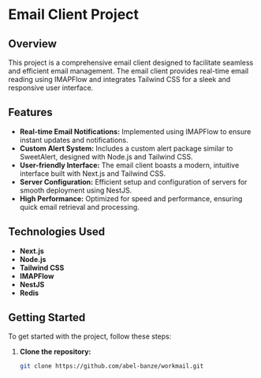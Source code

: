 # Email Client Project

## Overview
This project is a comprehensive email client designed to facilitate seamless and efficient email management. The email client provides real-time email reading using IMAPFlow and integrates Tailwind CSS for a sleek and responsive user interface.

## Features
- **Real-time Email Notifications:** Implemented using IMAPFlow to ensure instant updates and notifications.
- **Custom Alert System:** Includes a custom alert package similar to SweetAlert, designed with Node.js and Tailwind CSS.
- **User-friendly Interface:** The email client boasts a modern, intuitive interface built with Next.js and Tailwind CSS.
- **Server Configuration:** Efficient setup and configuration of servers for smooth deployment using NestJS.
- **High Performance:** Optimized for speed and performance, ensuring quick email retrieval and processing.

## Technologies Used
- **Next.js**
- **Node.js**
- **Tailwind CSS**
- **IMAPFlow**
- **NestJS**
- **Redis**

## Getting Started
To get started with the project, follow these steps:
1. **Clone the repository:**
   ```bash
   git clone https://github.com/abel-banze/workmail.git
